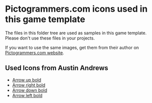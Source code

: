 # Pictogrammers.com icons used in this game template

The files in this folder tree are used as samples in this game template. Please don't use these files in your projects.

If you want to use the same images, get them from their author on [Pictogrammers.com website](https://pictogrammers.com).

## Used Icons from Austin Andrews

* [Arrow up bold](https://pictogrammers.com/library/mdi/icon/arrow-up-bold/)
* [Arrow right bold](https://pictogrammers.com/library/mdi/icon/arrow-right-bold/)
* [Arrow down bold](https://pictogrammers.com/library/mdi/icon/arrow-down-bold/)
* [Arrow left bold](https://pictogrammers.com/library/mdi/icon/arrow-left-bold/)
